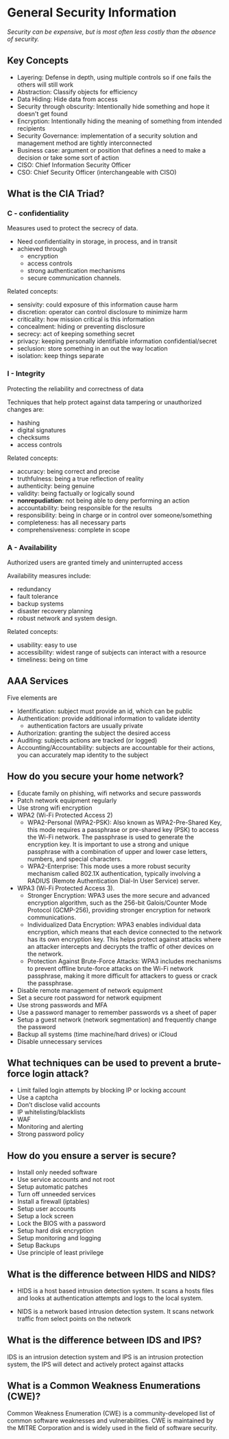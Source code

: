 # General Security Information

_Security can be expensive, but is most often less costly than the absence of security._

## Key Concepts
- Layering: Defense in depth, using multiple controls so if one fails the others will still work
- Abstraction: Classify objects for efficiency
- Data Hiding: Hide data from access
- Security through obscurity: Intentionally hide something and hope it doesn't get found
- Encryption: Intentionally hiding the meaning of something from intended recipients
- Security Governance: implementation of a security solution and management method are tightly interconnected
- Business case: argument or position that defines a need to make a decision or take some sort of action
- CISO: Chief Information Security Officer
- CSO: Chief Security Officer (interchangeable with CISO)


## What is the CIA Triad?

### C - confidentiality 
Measures used to protect the secrecy of data.
- Need confidentiality in storage, in process, and in transit
- achieved through
  - encryption
  - access controls
  - strong authentication mechanisms
  - secure communication channels.

Related concepts: 
- sensivity: could exposure of this information cause harm
- discretion: operator can control disclosure to minimize harm
- criticality: how mission critical is this information
- concealment: hiding or preventing disclosure
- secrecy: act of keeping something secret
- privacy: keeping personally identifiable information confidential/secret
- seclusion: store something in an out the way location
- isolation: keep things separate 


### I - Integrity 
Protecting the reliability and correctness of data

Techniques that help protect against data tampering or unauthorized changes are:
- hashing
- digital signatures
- checksums
- access controls

Related concepts: 
- accuracy: being correct and precise
- truthfulness: being a true reflection of reality
- authenticity: being genuine
- validity: being factually or logically sound
- **nonrepudiation**: not being able to deny performing an action
- accountability: being responsible for the results
- responsibility: being in charge or in control over someone/something
- completeness: has all necessary parts
- comprehensiveness: complete in scope


### A - Availability 
Authorized users are granted timely and uninterrupted access

Availability measures include:
- redundancy
- fault tolerance
- backup systems
- disaster recovery planning
- robust network and system design.

Related concepts: 
- usability: easy to use
- accessibility: widest range of subjects can interact with a resource
- timeliness: being on time

## AAA Services
Five elements are
- Identification: subject must provide an id, which can be public
- Authentication: provide additional information to validate identity
  - authentication factors are usually private
- Authorization: granting the subject the desired access
- Auditing: subjects actions are tracked (or logged)
- Accounting/Accountability: subjects are accountable for their actions, you can accurately map identity to the subject

## How do you secure your home network?
- Educate family on phishing, wifi networks and secure passwords
- Patch network equipment regularly
- Use strong wifi encryption 
- WPA2 (Wi-Fi Protected Access 2) 
  - WPA2-Personal (WPA2-PSK): Also known as WPA2-Pre-Shared Key, this mode requires a passphrase or pre-shared key (PSK) to access the Wi-Fi network. The passphrase is used to generate the encryption key. It is important to use a strong and unique passphrase with a combination of upper and lower case letters, numbers, and special characters.
  - WPA2-Enterprise: This mode uses a more robust security mechanism called 802.1X authentication, typically involving a RADIUS (Remote Authentication Dial-In User Service) server. 
- WPA3 (Wi-Fi Protected Access 3).
  - Stronger Encryption: WPA3 uses the more secure and advanced encryption algorithm, such as the 256-bit Galois/Counter Mode Protocol (GCMP-256), providing stronger encryption for network communications.
  - Individualized Data Encryption: WPA3 enables individual data encryption, which means that each device connected to the network has its own encryption key. This helps protect against attacks where an attacker intercepts and decrypts the traffic of other devices on the network.
  - Protection Against Brute-Force Attacks: WPA3 includes mechanisms to prevent offline brute-force attacks on the Wi-Fi network passphrase, making it more difficult for attackers to guess or crack the passphrase.
- Disable remote management of network equipment
- Set a secure root password for network equipment 
- Use strong passwords and MFA
- Use a password manager to remember passwords vs a sheet of paper
- Setup a guest network (network segmentation) and frequently change the password
- Backup all systems (time machine/hard drives) or iCloud
- Disable unnecessary services

## What techniques can be used to prevent a brute-force login attack?
- Limit failed login attempts by blocking IP or locking account
- Use a captcha
- Don’t disclose valid accounts 
- IP whitelisting/blacklists
- WAF
- Monitoring and alerting
- Strong password policy

## How do you ensure a server is secure?
- Install only needed software
- Use service accounts and not root
- Setup automatic patches
- Turn off unneeded services
- Install a firewall (iptables)
- Setup user accounts 
- Setup a lock screen
- Lock the BIOS with a password
- Setup hard disk encryption
- Setup monitoring and logging
- Setup Backups
- Use principle of least privilege


## What is the difference between HIDS and NIDS?
- HIDS is a host based intrusion detection system. It scans a hosts files and looks at authentication attempts and logs to the local system. 

- NIDS is a network based intrusion detection system. It scans network traffic from select points on the network

## What is the difference between IDS and IPS?
IDS is an intrusion detection system and IPS is an intrusion protection system, the IPS will detect and actively protect against attacks


## What is a Common Weakness Enumerations (CWE)?

Common Weakness Enumeration (CWE) is a community-developed list of common software weaknesses and vulnerabilities. 
CWE is maintained by the MITRE Corporation and is widely used in the field of software security. 



